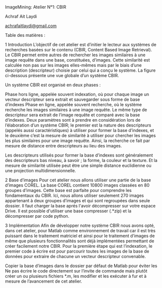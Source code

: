ImageMining: Atelier N°1: CBIR

Achraf Ait Laydi

achrafaitlaydi@gmail.com


Table des matières :

1 Introduction
L’objectif de cet atelier est d’initier le lecteur aux systèmes de recherches basées sur le contenu (CBIR, Content Based Image Retrieval). Le CBIR permet entre autres de rechercher les images similaires à une image requête dans une base, constituées, d’images. Cette similarité est calculée non pas sur les images elles-mêmes mais par le biais d’une description (descripteur) choisie par celui qui a conçu le système. La figure ci-dessous présente une vue globale d’un système CBIR.

Un système CBIR est organisé en deux phases :

Phase hors ligne, appelée souvent indexation, où pour chaque image un vecteur descripteur sera extrait et sauvegarder sous forme de base d’indexes
Phase en ligne, appelée souvent recherche, où le système recherche les images similaires à une image requête. Le même type de descripteur sera extrait de l’image requête et comparé avec la base d’indexes.
Deux paramètres sont à prendre en considération lors de l’élaboration d’un système CBIR; le premier est la nature des descripteurs (appelés aussi caractéristiques) à utiliser pour former la base d’indexes, et le deuxième c’est la mesure de similarité à utiliser pour chercher les images les plus similaires pour une image requête. Ainsi, la recherche ce fait par mesure de distance entre descripteurs au lieu des images.

Les descripteurs utilisés pour former la base d’indexes sont généralement des descripteurs bas niveau, à savoir ; la forme, la couleur et la texture. Et la mesure de similarité utilisée peut être une simple distance euclidienne ou une projection multidimensionnelle.

2 Base d’images
Pour cet atelier nous allons utiliser une partie de la base d’images COREL. La base COREL contient 10800 images classées en 80 groupes d’images. Cette base est parfaite pour comprendre les fondamentaux du CBIR. Ici, nous allons utiliser seulement 270 images appartenant à deux groupes d’images et qui sont regroupées dans seule dossier.
Il faut charger la base aprés l'avoir décompresser sur votre espace Drive. Il est possible d'utiliser une base compresser (.*zip) et la décompresser par code python.


3 Implémentation
Afin de développer notre système CBIR nous avons opté, dans cet atelier, pour Matlab comme environnement de travail car il est très puissant dans le traitement matriciel et ainsi pour le traitement d’images de même que plusieurs fonctionnalités sont déjà implémentées permettant de créer facilement notre CBIR.
Pour la première étape qui est l’indexation, le premier code à écrire est pour parcourir toutes les images de la base de données pour extraire de chacune un vecteur descripteur convenable.

Copier la base d’images dans le dossier par défaut de Matlab pour éviter les
Ne pas écrire le code directement sur l’invite de commande mais plutôt créer un ou plusieurs fichiers *.m, les modifier et les exécuter à fur et à mesure de l’avancement de cet atelier.
